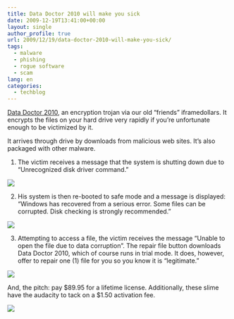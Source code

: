 ```yaml
---
title: Data Doctor 2010 will make you sick
date: 2009-12-19T13:41:00+00:00
layout: single
author_profile: true
url: 2009/12/19/data-doctor-2010-will-make-you-sick/
tags:
  - malware
  - phishing
  - rogue software
  - scam
lang: en
categories: 
  - techblog
---
```

[Data Doctor 2010](http://sites.google.com/site/boelectronic/computer/malware/list-of-common-malwares/data-doctor-2010), an encryption trojan via our old “friends” iframedollars. It encrypts the files on your hard drive very rapidly if you’re unfortunate enough to be victimized by it.

It arrives through drive by downloads from malicious web sites. It’s also packaged with other malware.

1. The victim receives a message that the system is shutting down due to “Unrecognized disk driver command.”

[![](http://1.bp.blogspot.com/_vaUVXcmC3OI/SyzP_LNyvMI/AAAAAAAAAac/6i9z2n3lmqY/s640/1.png)](http://1.bp.blogspot.com/_vaUVXcmC3OI/SyzP_LNyvMI/AAAAAAAAAac/6i9z2n3lmqY/s1600-h/1.png)


2. His system is then re-booted to safe mode and a message is displayed: “Windows has recovered from a serious error. Some files can be corrupted. Disk checking is strongly recommended.”

[![](http://2.bp.blogspot.com/_vaUVXcmC3OI/SyzP_-3M0uI/AAAAAAAAAak/Ses9odvviAI/s640/2.png)](http://2.bp.blogspot.com/_vaUVXcmC3OI/SyzP_-3M0uI/AAAAAAAAAak/Ses9odvviAI/s1600-h/2.png)

3. Attempting to access a file, the victim receives the message “Unable to open the file due to data corruption”. The repair file button downloads Data Doctor 2010, which of course runs in trial mode. It does, however, offer to repair one (1) file for you so you know it is “legitimate.”

[![](http://2.bp.blogspot.com/_vaUVXcmC3OI/SyzQB2I8jRI/AAAAAAAAAas/75Er0zESJiA/s640/3.png)](http://2.bp.blogspot.com/_vaUVXcmC3OI/SyzQB2I8jRI/AAAAAAAAAas/75Er0zESJiA/s1600-h/3.png)

And, the pitch: pay $89.95 for a lifetime license. Additionally, these slime have the audacity to tack on a $1.50 activation fee.

[![](http://1.bp.blogspot.com/_vaUVXcmC3OI/SyzQDXTpbFI/AAAAAAAAAa0/dJCU2hBmPCg/s640/payment_page.png)](http://1.bp.blogspot.com/_vaUVXcmC3OI/SyzQDXTpbFI/AAAAAAAAAa0/dJCU2hBmPCg/s1600-h/payment_page.png)